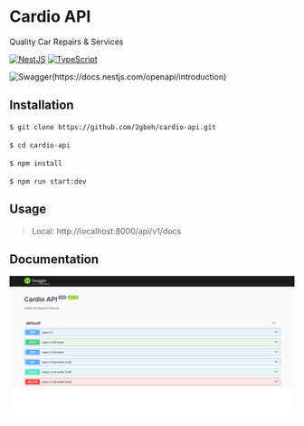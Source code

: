 # Cardio API

Quality Car Repairs & Services

[![NestJS](https://img.shields.io/badge/NestJS-10.x-e0234e.svg)](https://docs.nestjs.com/)
[![TypeScript](https://img.shields.io/badge/TypeScript-5.x-blue.svg)](https://www.typescriptlang.org/docs/)

![Swagger(https://docs.nestjs.com/openapi/introduction)](https://img.shields.io/badge/-Swagger-%23Clojure?style=for-the-badge&logo=swagger&logoColor=white)

## Installation

```
$ git clone https://github.com/2gbeh/cardio-api.git

$ cd cardio-api

$ npm install

$ npm run start:dev
```

## Usage

> Local:   http://localhost:8000/api/v1/docs

## Documentation

![Screenshot](./public/swagger-ui.png)
